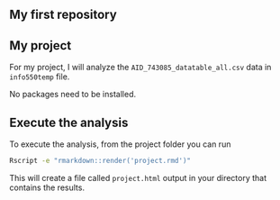 ## My first repository
## My project

For my project, I will analyze the `AID_743085_datatable_all.csv` data in `info550temp` file. 

No packages need to be installed.



## Execute the analysis

To execute the analysis, from the project folder you can run 

``` bash
Rscript -e "rmarkdown::render('project.rmd')"
```

This will create a file called `project.html` output in your directory that contains the results.

